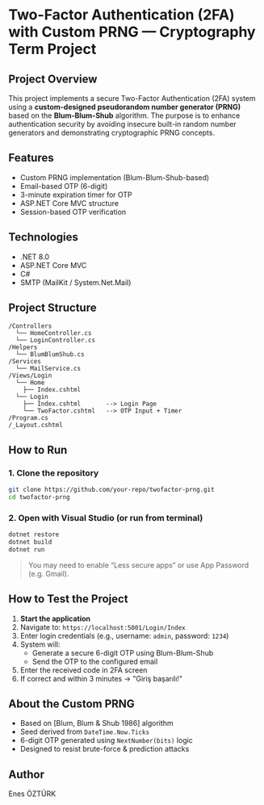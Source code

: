 
#  Two-Factor Authentication (2FA) with Custom PRNG — Cryptography Term Project

##  Project Overview
This project implements a secure Two-Factor Authentication (2FA) system using a **custom-designed pseudorandom number generator (PRNG)** based on the **Blum-Blum-Shub** algorithm. The purpose is to enhance authentication security by avoiding insecure built-in random number generators and demonstrating cryptographic PRNG concepts.

##  Features
-  Custom PRNG implementation (Blum-Blum-Shub-based)
-  Email-based OTP (6-digit)
-  3-minute expiration timer for OTP
-  ASP.NET Core MVC structure
-  Session-based OTP verification

##  Technologies
- .NET 8.0
- ASP.NET Core MVC
- C#
- SMTP (MailKit / System.Net.Mail)

##  Project Structure
```
/Controllers
  └── HomeController.cs
  └── LoginController.cs
/Helpers
  └── BlumBlumShub.cs
/Services
  └── MailService.cs
/Views/Login
  └── Home
    ├── Index.cshtml
  └── Login
    ├── Index.cshtml       --> Login Page
    └── TwoFactor.cshtml   --> OTP Input + Timer
/Program.cs
/_Layout.cshtml
```

##  How to Run

### 1. Clone the repository
```bash
git clone https://github.com/your-repo/twofactor-prng.git
cd twofactor-prng
```

### 2. Open with Visual Studio (or run from terminal)
```bash
dotnet restore
dotnet build
dotnet run
```

>  You may need to enable “Less secure apps” or use App Password (e.g. Gmail).

##  How to Test the Project
1. **Start the application**
2. Navigate to: `https://localhost:5001/Login/Index`
3. Enter login credentials (e.g., username: `admin`, password: `1234`)
4. System will:
   - Generate a secure 6-digit OTP using Blum-Blum-Shub
   - Send the OTP to the configured email
5. Enter the received code in 2FA screen
6. If correct and within 3 minutes → "Giriş başarılı!"

##  About the Custom PRNG
- Based on [Blum, Blum & Shub 1986] algorithm
- Seed derived from `DateTime.Now.Ticks`
- 6-digit OTP generated using `NextNumber(bits)` logic
- Designed to resist brute-force & prediction attacks

##  Author
Enes ÖZTÜRK  
